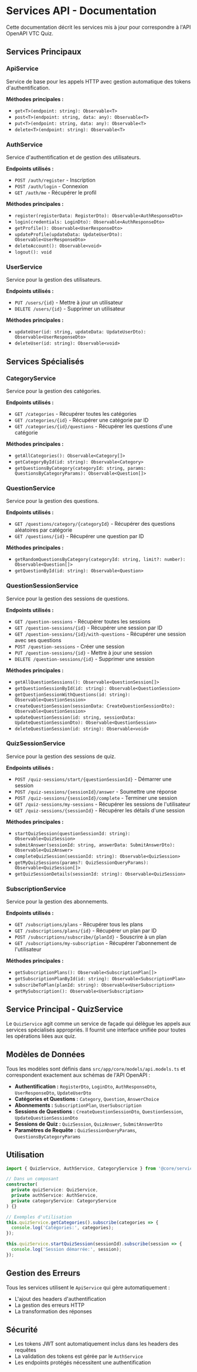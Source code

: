 # Services API - Documentation

Cette documentation décrit les services mis à jour pour correspondre à l'API OpenAPI VTC Quiz.

## Services Principaux

### ApiService
Service de base pour les appels HTTP avec gestion automatique des tokens d'authentification.

**Méthodes principales :**
- `get<T>(endpoint: string): Observable<T>`
- `post<T>(endpoint: string, data: any): Observable<T>`
- `put<T>(endpoint: string, data: any): Observable<T>`
- `delete<T>(endpoint: string): Observable<T>`

### AuthService
Service d'authentification et de gestion des utilisateurs.

**Endpoints utilisés :**
- `POST /auth/register` - Inscription
- `POST /auth/login` - Connexion
- `GET /auth/me` - Récupérer le profil

**Méthodes principales :**
- `register(registerData: RegisterDto): Observable<AuthResponseDto>`
- `login(credentials: LoginDto): Observable<AuthResponseDto>`
- `getProfile(): Observable<UserResponseDto>`
- `updateProfile(updateData: UpdateUserDto): Observable<UserResponseDto>`
- `deleteAccount(): Observable<void>`
- `logout(): void`

### UserService
Service pour la gestion des utilisateurs.

**Endpoints utilisés :**
- `PUT /users/{id}` - Mettre à jour un utilisateur
- `DELETE /users/{id}` - Supprimer un utilisateur

**Méthodes principales :**
- `updateUser(id: string, updateData: UpdateUserDto): Observable<UserResponseDto>`
- `deleteUser(id: string): Observable<void>`

## Services Spécialisés

### CategoryService
Service pour la gestion des catégories.

**Endpoints utilisés :**
- `GET /categories` - Récupérer toutes les catégories
- `GET /categories/{id}` - Récupérer une catégorie par ID
- `GET /categories/{id}/questions` - Récupérer les questions d'une catégorie

**Méthodes principales :**
- `getAllCategories(): Observable<Category[]>`
- `getCategoryById(id: string): Observable<Category>`
- `getQuestionsByCategory(categoryId: string, params: QuestionsByCategoryParams): Observable<Question[]>`

### QuestionService
Service pour la gestion des questions.

**Endpoints utilisés :**
- `GET /questions/category/{categoryId}` - Récupérer des questions aléatoires par catégorie
- `GET /questions/{id}` - Récupérer une question par ID

**Méthodes principales :**
- `getRandomQuestionsByCategory(categoryId: string, limit?: number): Observable<Question[]>`
- `getQuestionById(id: string): Observable<Question>`

### QuestionSessionService
Service pour la gestion des sessions de questions.

**Endpoints utilisés :**
- `GET /question-sessions` - Récupérer toutes les sessions
- `GET /question-sessions/{id}` - Récupérer une session par ID
- `GET /question-sessions/{id}/with-questions` - Récupérer une session avec ses questions
- `POST /question-sessions` - Créer une session
- `PUT /question-sessions/{id}` - Mettre à jour une session
- `DELETE /question-sessions/{id}` - Supprimer une session

**Méthodes principales :**
- `getAllQuestionSessions(): Observable<QuestionSession[]>`
- `getQuestionSessionById(id: string): Observable<QuestionSession>`
- `getQuestionSessionWithQuestions(id: string): Observable<QuestionSession>`
- `createQuestionSession(sessionData: CreateQuestionSessionDto): Observable<QuestionSession>`
- `updateQuestionSession(id: string, sessionData: UpdateQuestionSessionDto): Observable<QuestionSession>`
- `deleteQuestionSession(id: string): Observable<void>`

### QuizSessionService
Service pour la gestion des sessions de quiz.

**Endpoints utilisés :**
- `POST /quiz-sessions/start/{questionSessionId}` - Démarrer une session
- `POST /quiz-sessions/{sessionId}/answer` - Soumettre une réponse
- `POST /quiz-sessions/{sessionId}/complete` - Terminer une session
- `GET /quiz-sessions/my-sessions` - Récupérer les sessions de l'utilisateur
- `GET /quiz-sessions/{sessionId}` - Récupérer les détails d'une session

**Méthodes principales :**
- `startQuizSession(questionSessionId: string): Observable<QuizSession>`
- `submitAnswer(sessionId: string, answerData: SubmitAnswerDto): Observable<QuizAnswer>`
- `completeQuizSession(sessionId: string): Observable<QuizSession>`
- `getMyQuizSessions(params?: QuizSessionQueryParams): Observable<QuizSession[]>`
- `getQuizSessionDetails(sessionId: string): Observable<QuizSession>`

### SubscriptionService
Service pour la gestion des abonnements.

**Endpoints utilisés :**
- `GET /subscriptions/plans` - Récupérer tous les plans
- `GET /subscriptions/plans/{id}` - Récupérer un plan par ID
- `POST /subscriptions/subscribe/{planId}` - Souscrire à un plan
- `GET /subscriptions/my-subscription` - Récupérer l'abonnement de l'utilisateur

**Méthodes principales :**
- `getSubscriptionPlans(): Observable<SubscriptionPlan[]>`
- `getSubscriptionPlanById(id: string): Observable<SubscriptionPlan>`
- `subscribeToPlan(planId: string): Observable<UserSubscription>`
- `getMySubscription(): Observable<UserSubscription>`

## Service Principal - QuizService

Le `QuizService` agit comme un service de façade qui délègue les appels aux services spécialisés appropriés. Il fournit une interface unifiée pour toutes les opérations liées aux quiz.

## Modèles de Données

Tous les modèles sont définis dans `src/app/core/models/api.models.ts` et correspondent exactement aux schémas de l'API OpenAPI :

- **Authentification :** `RegisterDto`, `LoginDto`, `AuthResponseDto`, `UserResponseDto`, `UpdateUserDto`
- **Catégories et Questions :** `Category`, `Question`, `AnswerChoice`
- **Abonnements :** `SubscriptionPlan`, `UserSubscription`
- **Sessions de Questions :** `CreateQuestionSessionDto`, `QuestionSession`, `UpdateQuestionSessionDto`
- **Sessions de Quiz :** `QuizSession`, `QuizAnswer`, `SubmitAnswerDto`
- **Paramètres de Requête :** `QuizSessionQueryParams`, `QuestionsByCategoryParams`

## Utilisation

```typescript
import { QuizService, AuthService, CategoryService } from '@core/services';

// Dans un composant
constructor(
  private quizService: QuizService,
  private authService: AuthService,
  private categoryService: CategoryService
) {}

// Exemples d'utilisation
this.quizService.getCategories().subscribe(categories => {
  console.log('Catégories:', categories);
});

this.quizService.startQuizSession(sessionId).subscribe(session => {
  console.log('Session démarrée:', session);
});
```

## Gestion des Erreurs

Tous les services utilisent le `ApiService` qui gère automatiquement :
- L'ajout des headers d'authentification
- La gestion des erreurs HTTP
- La transformation des réponses

## Sécurité

- Les tokens JWT sont automatiquement inclus dans les headers des requêtes
- La validation des tokens est gérée par le `AuthService`
- Les endpoints protégés nécessitent une authentification
